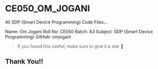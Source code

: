 # CE050_OM_JOGANI
All SDP (Smart Device Programming) Code Files...

Name: Om Jogani
Roll No: CE050
Batch: A3
Subject: SDP (Smart Device Programming)
GitHub: omjogani

>If you found this useful, make sure to give it a star 🌟

## Thank You!!
